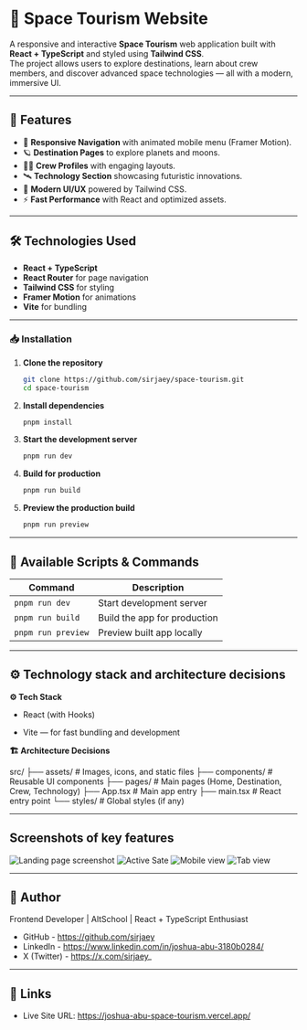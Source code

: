 # 🌌 Space Tourism Website

A responsive and interactive **Space Tourism** web application built with **React + TypeScript** and styled using **Tailwind CSS**.  
The project allows users to explore destinations, learn about crew members, and discover advanced space technologies — all with a modern, immersive UI.

---

## 📌 Features

- 🚀 **Responsive Navigation** with animated mobile menu (Framer Motion).
- 🪐 **Destination Pages** to explore planets and moons.
- 👨‍🚀 **Crew Profiles** with engaging layouts.
- 🛰 **Technology Section** showcasing futuristic innovations.
- 🎨 **Modern UI/UX** powered by Tailwind CSS.
- ⚡ **Fast Performance** with React and optimized assets.

---

## 🛠️ Technologies Used

- **React + TypeScript**
- **React Router** for page navigation
- **Tailwind CSS** for styling
- **Framer Motion** for animations
- **Vite** for bundling

---

### 📥 Installation

1. **Clone the repository**
   ```bash
   git clone https://github.com/sirjaey/space-tourism.git
   cd space-tourism
   ```
2. **Install dependencies**
   ```bash
   pnpm install
   ```
3. **Start the development server**
   ```bash
   pnpm run dev
   ```
4. **Build for production**
   ```bash
   pnpm run build
   ```
5. **Preview the production build**
   ```bash
   pnpm run preview
   ```

---

## 🧰 Available Scripts & Commands

| Command           | Description                  |
| ----------------- | ---------------------------- |
| `pnpm run dev`     | Start development server     |
| `pnpm run build`   | Build the app for production |
| `pnpm run preview` | Preview built app locally    |

---

## ⚙️ Technology stack and architecture decisions

**⚙️ Tech Stack**

- React (with Hooks)

- Vite — for fast bundling and development

**🏗️ Architecture Decisions**

src/
├── assets/ # Images, icons, and static files
├── components/ # Reusable UI components
├── pages/ # Main pages (Home, Destination, Crew, Technology)
├── App.tsx # Main app entry
├── main.tsx # React entry point
└── styles/ # Global styles (if any)

---

## Screenshots of key features

![Landing page screenshot](/screenshots/landing-page.png)
![Active Sate](/screenshots/active-state.png)
![Mobile view](/screenshots/mobile-view.png)
![Tab view](/screenshots/tab-view.png)

---

## 👤 Author

Frontend Developer | AltSchool | React + TypeScript Enthusiast

- GitHub - https://github.com/sirjaey
- LinkedIn - https://www.linkedin.com/in/joshua-abu-3180b0284/
- X (Twitter) - https://x.com/sirjaey_

---

## 🔗 Links

- Live Site URL: https://joshua-abu-space-tourism.vercel.app/
